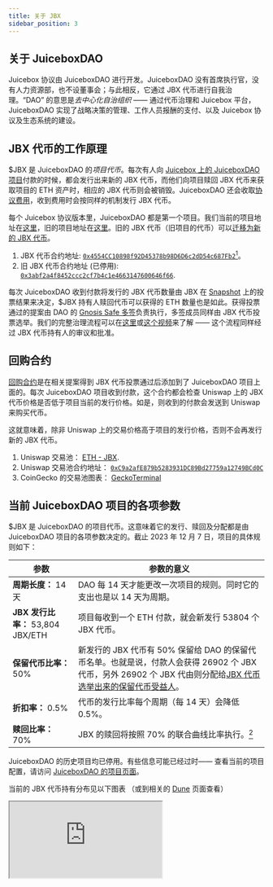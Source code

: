 ```yaml
---
title: 关于 JBX
sidebar_position: 3
---
```


## 关于 JuiceboxDAO

Juicebox 协议由 JuiceboxDAO 进行开发。JuiceboxDAO 没有首席执行官，没有人力资源部，也不设董事会；与此相反，它通过 JBX 代币进行自我治理。“DAO” 的意思是*去中心化自治组织* —— 通过代币治理和 Juicebox 平台，JuiceboxDAO 实现了战略决策的管理、工作人员报酬的支付、以及 Juicebox 协议及生态系统的建设。

## JBX 代币的工作原理

$JBX 是 JuiceboxDAO 的*项目代币*。每次有人向 [Juicebox 上的 JuiceboxDAO 项目](https://juicebox.money/@juicebox)付款的时候，都会发行出来新的 JBX 代币，而他们向项目赎回 JBX 代币来获取项目的 ETH 资产时，相应的 JBX 代币则会被销毁。JuiceboxDAO 还会收取[协议费用](https://docs.juicebox.money/dao/jbx/#about-fees)，收到费用时会按同样的机制发行 JBX 代币。

每个 Juicebox 协议版本里，JuiceboxDAO 都是第一个项目。我们当前的项目地址在[这里](https://juicebox.money/@juicebox)，旧的项目地址在[这里](https://juicebox.money/p/juicebox)。旧的 JBX 代币（旧项目的代币）可以[迁移为新的 JBX 代币](https://docs.juicebox.money/zh/blog/jbx-v3-migration-guide/)。

1. JBX 代币合约地址: [`0x4554CC10898f92D45378b98D6D6c2dD54c687Fb2`](https://etherscan.io/token/0x4554CC10898f92D45378b98D6D6c2dD54c687Fb2)[^1]。
2. 旧 JBX 代币合约地址 (已停用): [`0x3abf2a4f8452ccc2cf7b4c1e4663147600646f66`](https://etherscan.io/token/0x3abf2a4f8452ccc2cf7b4c1e4663147600646f66).

每次 JuiceboxDAO 收到付款将发行的 JBX 代币数量由 JBX 在 [Snapshot](https://snapshot.org/#/jbdao.eth/) 上的投票结果来决定，$JBX 持有人赎回代币可以获得的 ETH 数量也是如此。获得投票通过的提案由 DAO 的 [Gnosis Safe 多签](https://app.safe.global/eth:0xAF28bcB48C40dBC86f52D459A6562F658fc94B1e/)负责执行，多签成员同样由 JBX 代币投票选举。我们的完整治理流程可以在[这里](https://docs.juicebox.money/dao/process/)或[这个视频](https://twitter.com/zhape1112/status/1632409175136555008?s=20)来了解 —— 这个流程同样经过 JBX 代币持有人的审议和批准。

## 回购合约

[回购合约](https://snapshot.org/#/jbdao.eth/proposal/0x25dc6459f1c7871326ea5469daef0b237b1e2a8be9631389c703464a25b10346)是在相关提案得到 JBX 代币投票通过后添加到了 JuiceboxDAO 项目上面的。每次 JuiceboxDAO 项目收到付款，这个合约都会检查 Uniswap 上的 JBX 代币价格是否低于项目当前的发行价格。如是，则收到的付款会发送到 Uniswap 来购买代币。

这就意味着，除非 Uniswap 上的交易价格高于项目的发行价格，否则不会再发行新的 JBX 代币。

1. Uniswap 交易池： [ETH - JBX](https://app.uniswap.org/tokens/ethereum/0x4554cc10898f92d45378b98d6d6c2dd54c687fb2).
2. Uniswap 交易池合约地址： [`0xC9a2afE879b5283931DC89Bd27759a12749BCd0C`](https://etherscan.io/address/0xC9a2afE879b5283931DC89Bd27759a12749BCd0C)
3. CoinGecko 的交易池图表： [GeckoTerminal](https://www.geckoterminal.com/eth/pools/0xc9a2afe879b5283931dc89bd27759a12749bcd0c)

## 当前 JuiceboxDAO 项目的各项参数

$JBX 是 JuiceboxDAO 的项目代币。这意味着它的发行、赎回及分配都是由 JuiceboxDAO 项目的各项参数决定的。截止 2023 年 12 月 7 日，项目的具体规则如下：

| 参数                              | 参数的意义                                                   |
| --------------------------------- | ------------------------------------------------------------ |
| **周期长度：** 14 天              | DAO 每 14 天才能更改一次项目的规则。同时它的支出也是以 14 天为周期。 |
| **JBX 发行比率：** 53,804 JBX/ETH | 项目每收到一个 ETH 付款，就会新发行 53804 个 JBX 代币。      |
| **保留代币比率：** 50%            | 新发行的 JBX 代币有 50% 保留给 DAO 的保留代币名单。也就是说，付款人会获得 26902 个 JBX 代币，另外 26902 个 JBX 代由则分配给[JBX 代币选举出来的保留代币受益人](https://juicebox.money/v2/p/1?tabid=tokens)。 |
| **折扣率：** 0.5%                 | 代币的发行比率每个周期（每 14 天）会降低 0.5%。              |
| **赎回比率：** 70%                | JBX 的赎回将按照 70% 的联合曲线比率执行。[^2] |

JuiceboxDAO 的历史项目均已停用。有些信息可能已经过时—— 查看当前的项目配置，请访问 [JuiceboxDAO 的项目页面](https://juicebox.money/@juicebox)。

当前的 JBX 代币持有分布见以下图表 （或到相关的 [Dune](https://dune.com/queries/2331798) 页面查看）

<style>{`iframe {
  width: 100%;
  min-height: 400px;
  display: inline-block;
  background-color: #f5f5f5;
  border-radius: 5px;
}

.wrapper {
  display: grid;
  gap: 20px;
}

`}</style>

<div class="wrapper">
  <iframe src="https://dune.com/embeds/2331798/3817364"/>
  <iframe src="https://dune.com/embeds/2331798/3817394"/>
</div>


## 关于费用

Juicebox 上的所有项目在以下情形需缴纳 2.5% 的费用：

1. 项目向 Juicebox 生态系统以外的钱包地址付款，或者
2. 项目代币持有人从项目赎回资金，且项目的赎回比率设置为低于 100% 时。

请注意：

- 项目接收付款时，不会产生费用。
- 赎回比率设定为 100% 时，赎回不会产生费用。
- Juicebox 项目之间的互相支付行为不会产生费用。

收取的费用将会支付到 JuiceboxDAO 的项目，然后用于在 Uniswap 上购买 JBX 代币，除非发行新 JBX 代币的价格低于 Uniswap 的交易价格。缴纳费用的项目的项目方会收到 50% 的 JBX 代币，剩余 50% 则分配给 JBX 代币选举出来的保留代币受益人。

收费的费率可以在 0% 至 5% 的区间进行设置，由 JBX 治理投票决定具体数字。Juicebox 协议需要治理投票来决定的全局性参数极少，可以在[这里](https://docs.juicebox.money/dev/learn/administration/)查看。

项目可以启用[缓缴费用](https://docs.juicebox.money/dev/learn/glossary/hold-fees/)的功能来暂时扣起他们支出时需要支付的费用。这一功能适用于项目需要临时向外提取资金，但预计之后可能会把资金退回项目，因此不希望因为资金的进出额外产生费用。

## 预挖代币

JuiceboxDAO 项目的早期阶段，曾预挖了 144246772 个 JBX 代币（旧版本代币），用于支付 Juicebox 协议的前期开发和编译函数库或其他工具的报酬。可以阅读[这篇博客](https://docs.juicebox.money/zh/blog/premine/)来了解此次预挖代币的具体情况。截止 2023 年 12 月 7 日，此次预挖的代币数量占 JBX 代币总发行量约 7.02%。

------

[^1]: V3 JBX 的`总发行量`包含 V1 及 V2 JBX 的发行量。
[^2]: 如需更深入理解这项内容，请访问 [Desmos 网站的联合曲线计算器](https://www.desmos.com/calculator/9pewqesyj5)。计算时，`r = 0.7`。




